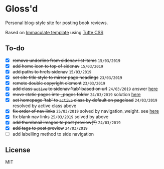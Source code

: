 # Gloss'd

Personal blog-style site for posting book reviews.

Based on [Immaculate template](https://cdn.ampproject.org/c/siawyoung.com/immaculate/) using [Tufte CSS](https://github.com/edwardtufte/tufte-css)

## To-do

- [X] ~~remove underline from sidenav list items~~ `15/03/2019`
- [X] ~~add home icon to top of sidenav~~ `15/03/2019`
- [X] ~~add paths to hrefs sidenav~~ `15/03/2019`
- [X] ~~set site title style to mirror page headings~~ `23/03/2019`
- [X] ~~remote double copyright element~~ `23/03/2019`
- [X] ~~add class `active` to sidenav 'tab' based on url~~ `24/03/2019` answer [here](https://stackoverflow.com/questions/55323978/how-to-add-class-active-to-nav-item-whose-href-is-in-the-location-pathname/55324518#55324518)
- [X] ~~move static pages into _pages folder~~ `24/03/2019` solution [here](https://github.com/jekyll/jekyll/issues/920#issuecomment-63093764)
- [X] ~~set homepage 'tab' to `active` class by default on pageload~~ `24/03/2019` resolved by active class above
- [X] ~~fix order of nav links~~ `25/03/2019` solved by navigation_weight. see [here](https://learn.cloudcannon.com/jekyll/simple-navigation/)
- [X] ~~fix blank nav links~~ `25/03/2019` solved by above
- [X] ~~add thumbnail images to post preview(?)~~ `24/03/2019`
- [X] ~~add tags to post preview~~ `24/03/2019`
- [ ] add labelling method to side navigation

## License

MIT
